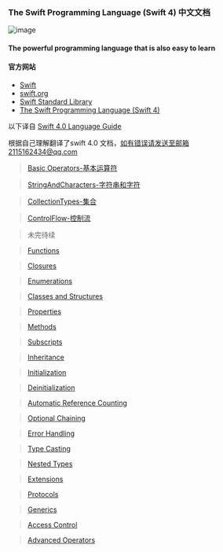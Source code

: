
### The Swift Programming Language (Swift 4) 中文文档

![image](https://devimages-cdn.apple.com/assets/elements/icons/swift/swift-64x64_2x.png)

#### The powerful programming language that is also easy to learn


#### 官方网站

- [Swift](https://developer.apple.com/swift/)
- [swift.org](https://swift.org/getting-started/)
- [Swift Standard Library](https://developer.apple.com/documentation/swift)
- [The Swift Programming Language (Swift 4)](https://developer.apple.com/library/content/documentation/Swift/Conceptual/Swift_Programming_Language/)

以下译自 [Swift 4.0 Language Guide](https://developer.apple.com/library/content/documentation/Swift/Conceptual/Swift_Programming_Language/TheBasics.html#//apple_ref/doc/uid/TP40014097-CH5-ID309) 

根据自己理解翻译了swift 4.0 文档，如有错误请发送至邮箱2115162434@qq.com

> [Basic Operators-基本运算符](./md/BasicOperators.md)

> [StringAndCharacters-字符串和字符](./md/StringAndCharacters.md)

> [CollectionTypes-集合](./md/collectionTypes.md)

> [ControlFlow-控制流](./md/ControlFlow.md)

> 未完待续

> [Functions](./md/Functions.md)

> [Closures](./md/Closures.md)

> [Enumerations](./md/Enumerations.md)

> [Classes and Structures
](./md/ClassesAndStructures.md)

> [Properties](./md/Properties.md)

> [Methods](./md/Methods.md)

> [Subscripts](./md/Subscripts.md)

> [Inheritance](./md/Inheritance.md)

> [Initialization](./md/Initialization.md)

> [Deinitialization](./md/Deinitialization.md)

> [Automatic Reference Counting
](./md/AutomaticReferenceCounting.md)

> [Optional Chaining
](./md/OptionalChaining.md)

> [Error Handling
](./md/ErrorHandling.md)

> [Type Casting
](./md/TypeCasting.md)

> [Nested Types
](./md/NestedTypes.md)

> [Extensions](./md/Extensions.md)

> [Protocols](./md/Protocols.md)

> [Generics](./md/Generics.md)

> [Access Control
](./md/AccessControl.md)

> [Advanced Operators
](./md/AdvancedOperators.md)